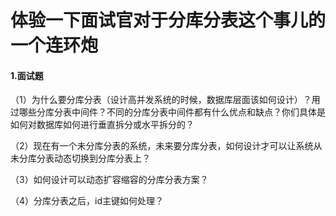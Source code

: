 # 体验一下面试官对于分库分表这个事儿的一个连环炮





#### 1.面试题

（1）为什么要分库分表（设计高并发系统的时候，数据库层面该如何设计）？用过哪些分库分表中间件？不同的分库分表中间件都有什么优点和缺点？你们具体是如何对数据库如何进行垂直拆分或水平拆分的？

 

（2）现在有一个未分库分表的系统，未来要分库分表，如何设计才可以让系统从未分库分表动态切换到分库分表上？

 

（3）如何设计可以动态扩容缩容的分库分表方案？

 

（4）分库分表之后，id主键如何处理？

